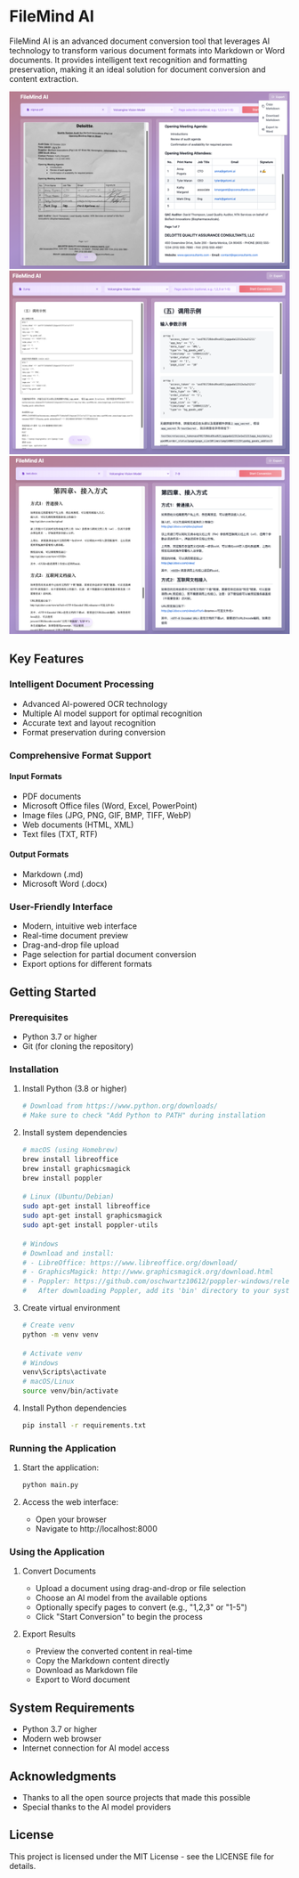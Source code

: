 # FileMind AI

FileMind AI is an advanced document conversion tool that leverages AI technology to transform various document formats into Markdown or Word documents. It provides intelligent text recognition and formatting preservation, making it an ideal solution for document conversion and content extraction.

![alt text](README/image-3.png)
![alt text](README/image-2.png)
![alt text](README/image-4.png)
## Key Features

### Intelligent Document Processing
- Advanced AI-powered OCR technology
- Multiple AI model support for optimal recognition
- Accurate text and layout recognition
- Format preservation during conversion

### Comprehensive Format Support

#### Input Formats
- PDF documents
- Microsoft Office files (Word, Excel, PowerPoint)
- Image files (JPG, PNG, GIF, BMP, TIFF, WebP)
- Web documents (HTML, XML)
- Text files (TXT, RTF)

#### Output Formats
- Markdown (.md)
- Microsoft Word (.docx)

### User-Friendly Interface
- Modern, intuitive web interface
- Real-time document preview
- Drag-and-drop file upload
- Page selection for partial document conversion
- Export options for different formats

## Getting Started

### Prerequisites
- Python 3.7 or higher
- Git (for cloning the repository)

### Installation

1. Install Python (3.8 or higher)
   ```bash
   # Download from https://www.python.org/downloads/
   # Make sure to check "Add Python to PATH" during installation
   ```

2. Install system dependencies
   ```bash
   # macOS (using Homebrew)
   brew install libreoffice
   brew install graphicsmagick
   brew install poppler
   
   # Linux (Ubuntu/Debian)
   sudo apt-get install libreoffice
   sudo apt-get install graphicsmagick
   sudo apt-get install poppler-utils
   
   # Windows
   # Download and install:
   # - LibreOffice: https://www.libreoffice.org/download/
   # - GraphicsMagick: http://www.graphicsmagick.org/download.html
   # - Poppler: https://github.com/oschwartz10612/poppler-windows/releases/
   #   After downloading Poppler, add its 'bin' directory to your system PATH
   ```

3. Create virtual environment
   ```bash
   # Create venv
   python -m venv venv
   
   # Activate venv
   # Windows
   venv\Scripts\activate
   # macOS/Linux
   source venv/bin/activate
   ```

4. Install Python dependencies
   ```bash
   pip install -r requirements.txt
   ```

### Running the Application

1. Start the application:
   ```bash
   python main.py
   ```

2. Access the web interface:
   - Open your browser
   - Navigate to http://localhost:8000

### Using the Application

1. Convert Documents
   - Upload a document using drag-and-drop or file selection
   - Choose an AI model from the available options
   - Optionally specify pages to convert (e.g., "1,2,3" or "1-5")
   - Click "Start Conversion" to begin the process

2. Export Results
   - Preview the converted content in real-time
   - Copy the Markdown content directly
   - Download as Markdown file
   - Export to Word document

## System Requirements
- Python 3.7 or higher
- Modern web browser
- Internet connection for AI model access

## Acknowledgments
- Thanks to all the open source projects that made this possible
- Special thanks to the AI model providers

## License
This project is licensed under the MIT License - see the LICENSE file for details.